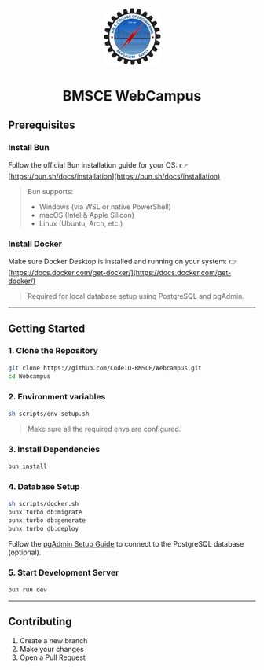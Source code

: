 <p align="center">
  <img src="https://github.com/CodeIO-BMSCE/Webcampus/blob/main/apps/web/public/bmsce.svg" alt="BMSCE Logo" width="120" />
</p>

<h1 align="center">BMSCE WebCampus</h1>

## Prerequisites

### Install Bun

Follow the official Bun installation guide for your OS:
👉 [https://bun.sh/docs/installation](https://bun.sh/docs/installation)

> Bun supports:
>
> * Windows (via WSL or native PowerShell)
> * macOS (Intel & Apple Silicon)
> * Linux (Ubuntu, Arch, etc.)

### Install Docker

Make sure Docker Desktop is installed and running on your system:
👉 [https://docs.docker.com/get-docker/](https://docs.docker.com/get-docker/)

> Required for local database setup using PostgreSQL and pgAdmin.

---

## Getting Started

### 1. Clone the Repository

```bash
git clone https://github.com/CodeIO-BMSCE/Webcampus.git
cd Webcampus
```

### 2. Environment variables

```bash
sh scripts/env-setup.sh
```
> Make sure all the required envs are configured.

### 3. Install Dependencies

```bash
bun install
```

### 4.  Database Setup

```bash
sh scripts/docker.sh
bunx turbo db:migrate
bunx turbo db:generate
bunx turbo db:deploy
```

Follow the [pgAdmin Setup Guide](./pgadmin.md) to connect to the PostgreSQL database (optional).

### 5. Start Development Server

```bash
bun run dev
```

---

## Contributing

1. Create a new branch
2. Make your changes
3. Open a Pull Request
